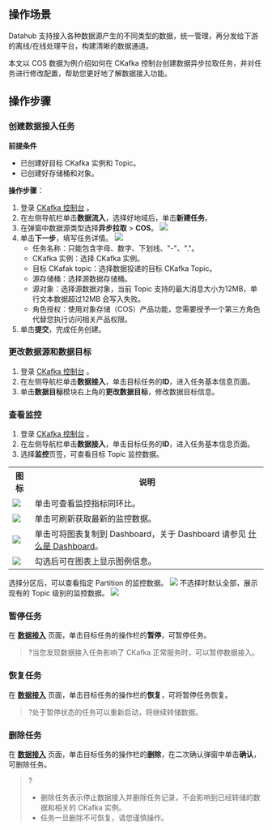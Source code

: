 ## 操作场景

Datahub 支持接入各种数据源产生的不同类型的数据，统一管理，再分发给下游的离线/在线处理平台，构建清晰的数据通道。

本文以 COS 数据为例介绍如何在 CKafka 控制台创建数据异步拉取任务，并对任务进行修改配置，帮助您更好地了解数据接入功能。

## 操作步骤

### 创建数据接入任务

**前提条件**

- 已创建好目标 CKafka 实例和 Topic。
- 已创建好存储桶和对象。

**操作步骤**：

1. 登录 [CKafka 控制台](https://console.cloud.tencent.com/ckafka) 。
2. 在左侧导航栏单击**数据流入**，选择好地域后，单击**新建任务**。
3. 在弹窗中数据源类型选择**异步拉取** > **COS**。
   ![](https://qcloudimg.tencent-cloud.cn/raw/6ee25c43707018b5983f41192c79da32.png)
4. 单击**下一步**，填写任务详情。
   ![](https://qcloudimg.tencent-cloud.cn/raw/da7e3f4f59e8a020bd460288990eb8c0.png)
   - 任务名称：只能包含字母、数字、下划线、"-"、"."。
   - CKafka 实例：选择 CKafka 实例。
   - 目标 CKafak topic：选择数据投递的目标 CKafka Topic。
   - 源存储桶：选择源数据存储桶。
   - 源对象：选择源数据对象，当前 Topic 支持的最大消息大小为12MB，单行文本数据超过12MB 会写入失败。
   - 角色授权：使用对象存储（COS）产品功能，您需要授予一个第三方角色代替您执行访问相关产品权限。
5. 单击**提交**，完成任务创建。

   

### 更改数据源和数据目标

1. 登录 [CKafka 控制台](https://console.cloud.tencent.com/ckafka) 。
2. 在左侧导航栏单击**数据接入**，单击目标任务的**ID**，进入任务基本信息页面。
3. 单击**数据目标**模块右上角的**更改数据目标**，修改数据目标信息。



### 查看监控

1. 登录 [CKafka 控制台](https://console.cloud.tencent.com/ckafka) 。
2. 在左侧导航栏单击**数据接入**，单击目标任务的**ID**，进入任务基本信息页面。
3. 选择**监控**页签，可查看目标 Topic 监控数据。
<table>
    <tr>
        <th>图标</th>
        <th>说明</th>
    </tr>
    <tr>
        <td><img src ="https://main.qcloudimg.com/raw/9ba57bbd3b8ef3efc4f687d63d27a46d.png" style ="margin:0"></td>
        <td>单击可查看监控指标同环比。</td>
    </tr>
    <tr>
        <td><img src ="https://main.qcloudimg.com/raw/34bdbdbdabb7b5720bf17d78c636a4ad.png" style ="margin:0"></td>
        <td>单击可刷新获取最新的监控数据。</td>
    </tr>
    <tr>
        <td><img src ="https://main.qcloudimg.com/raw/8f2bf7f4df9ddd959f0ecb69fdda8e4c.png" style ="margin:0"></td>
        <td>单击可将图表复制到 Dashboard，关于 Dashboard 请参见 <a href="https://cloud.tencent.com/document/product/248/47161">什么是 Dashboard</a>。</td>
    </tr>
    <tr>
        <td><img src ="https://main.qcloudimg.com/raw/af20129df7be46f33ab7d3598f6e9213.png" style ="margin:0"></td>
        <td>勾选后可在图表上显示图例信息。</td>
    </tr>
</table>
   选择分区后，可以查看指定 Partition 的监控数据。
<img src = "https://qcloudimg.tencent-cloud.cn/raw/6c3b44f409a7a42ea6c177ce583234cd.png">
   不选择时默认全部，展示现有的 Topic 级别的监控数据。
<img src = "https://qcloudimg.tencent-cloud.cn/raw/dd3de44dbc13bf4e40bf58690ee2c220.png">


### 暂停任务


在 **[数据接入](https://console.cloud.tencent.com/ckafka/datahub-access)** 页面，单击目标任务的操作栏的**暂停**，可暂停任务。

> ?当您发现数据接入任务影响了 CKafka 正常服务时，可以暂停数据接入。

### 恢复任务



在 **[数据接入](https://console.cloud.tencent.com/ckafka/datahub-access)** 页面，单击目标任务的操作栏的**恢复**，可将暂停任务恢复。
> ?处于暂停状态的任务可以重新启动，将继续转储数据。

### 删除任务


在  **[数据接入](https://console.cloud.tencent.com/ckafka/datahub-access)** 页面，单击目标任务的操作栏的**删除**，在二次确认弹窗中单击**确认**，可删除任务。


> ?
> - 删除任务表示停止数据接入并删除任务记录，不会影响到已经转储的数据和相关的 CKafka 实例。
> - 任务一旦删除不可恢复，请您谨慎操作。
